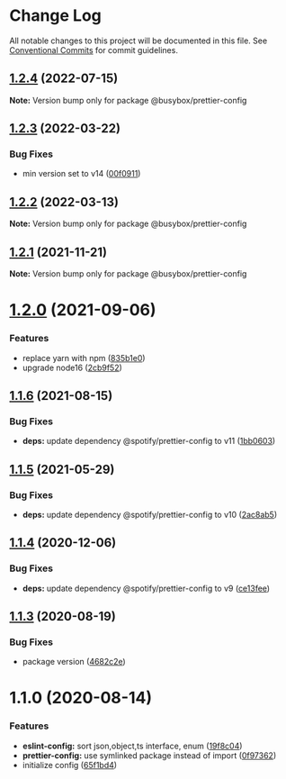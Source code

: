 # Change Log

All notable changes to this project will be documented in this file.
See [Conventional Commits](https://conventionalcommits.org) for commit guidelines.

## [1.2.4](https://github.com/davidNHK/busybox/compare/@busybox/prettier-config@1.2.3...@busybox/prettier-config@1.2.4) (2022-07-15)

**Note:** Version bump only for package @busybox/prettier-config





## [1.2.3](https://github.com/davidNHK/busybox/compare/@busybox/prettier-config@1.2.2...@busybox/prettier-config@1.2.3) (2022-03-22)


### Bug Fixes

* min version set to v14 ([00f0911](https://github.com/davidNHK/busybox/commit/00f0911025fafc04bf0cf2d64228acbe027db07e))





## [1.2.2](https://github.com/davidNHK/busybox/compare/@busybox/prettier-config@1.2.1...@busybox/prettier-config@1.2.2) (2022-03-13)

**Note:** Version bump only for package @busybox/prettier-config





## [1.2.1](https://github.com/davidNHK/busybox/compare/@busybox/prettier-config@1.2.0...@busybox/prettier-config@1.2.1) (2021-11-21)

**Note:** Version bump only for package @busybox/prettier-config





# [1.2.0](https://github.com/davidNHK/busybox/compare/@busybox/prettier-config@1.1.5...@busybox/prettier-config@1.2.0) (2021-09-06)


### Features

* replace yarn with npm ([835b1e0](https://github.com/davidNHK/busybox/commit/835b1e0e285c2d396cfb189550aff0e780c9a3cd))
* upgrade node16 ([2cb9f52](https://github.com/davidNHK/busybox/commit/2cb9f5278b0dbfba9b3e8a03fe4404195602b115))





## [1.1.6](https://github.com/davidNHK/busybox/compare/@busybox/prettier-config@1.1.5...@busybox/prettier-config@1.1.6) (2021-08-15)


### Bug Fixes

* **deps:** update dependency @spotify/prettier-config to v11 ([1bb0603](https://github.com/davidNHK/busybox/commit/1bb060341302b4ac10f50bfda0a2592df5bfc3bd))





## [1.1.5](https://github.com/davidNHK/busybox/compare/@busybox/prettier-config@1.1.4...@busybox/prettier-config@1.1.5) (2021-05-29)


### Bug Fixes

* **deps:** update dependency @spotify/prettier-config to v10 ([2ac8ab5](https://github.com/davidNHK/busybox/commit/2ac8ab53906f809dafbb1ff81823c99d378fbd13))





## [1.1.4](https://github.com/davidNHK/busybox/compare/@busybox/prettier-config@1.1.3...@busybox/prettier-config@1.1.4) (2020-12-06)


### Bug Fixes

* **deps:** update dependency @spotify/prettier-config to v9 ([ce13fee](https://github.com/davidNHK/busybox/commit/ce13fee0ebd51db2c2431457b0e67bfdcc2e44c2))





## [1.1.3](https://github.com/davidNHK/busybox/compare/@busybox/prettier-config@1.1.0...@busybox/prettier-config@1.1.3) (2020-08-19)


### Bug Fixes

* package version ([4682c2e](https://github.com/davidNHK/busybox/commit/4682c2e32dd0f0cdcf3e2803c6718fa528a86bf2))





# 1.1.0 (2020-08-14)


### Features

* **eslint-config:** sort json,object,ts interface, enum ([19f8c04](https://github.com/davidNHK/busybox/commit/19f8c04908655b4c7fbbf43843bb7386a633701a))
* **prettier-config:** use symlinked package instead of import ([0f97362](https://github.com/davidNHK/busybox/commit/0f97362de094b25dbe8d9b8c74ec773d40907187))
* initialize config ([65f1bd4](https://github.com/davidNHK/busybox/commit/65f1bd41539d79892cdb4c798872540cece0e166))
